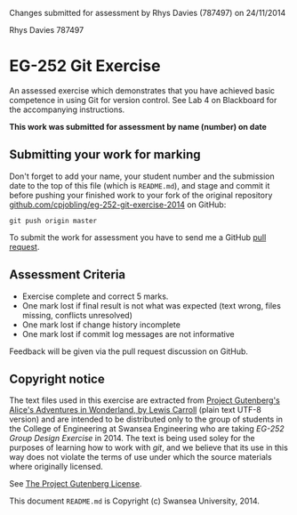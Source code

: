 Changes submitted for assessment by Rhys Davies (787497) on 24/11/2014

Rhys Davies
787497

EG-252 Git Exercise
===================

An assessed exercise which demonstrates that you have achieved basic competence in using Git for version control.
See Lab 4 on Blackboard for the accompanying instructions.

**This work was submitted for assessment by name (number) on date**

## Submitting your work for marking

Don't forget to add your name, your student number and the submission date to the 
top of this file (which is `README.md`), 
and stage and commit it before pushing your finished work to your fork of
the original repository 
[github.com/cpjobling/eg-252-git-exercise-2014](http://github.com/cpjobling/eg-252-git-exercise-2014) 
on GitHub:

    git push origin master

To submit the work for assessment you have to send me a GitHub
[pull request](https://help.github.com/articles/using-pull-requests/).


## Assessment Criteria

- Exercise complete and correct 5 marks.
- One mark lost if final result is not what was expected (text wrong, files missing, conflicts unresolved)
- One mark lost if change history incomplete
- One mark lost if commit log messages are not informative

Feedback will be given via the pull request discussion on GitHub.

## Copyright notice

The text files used in this exercise are extracted from [Project Gutenberg's Alice's Adventures
in Wonderland, by Lewis Carroll](http://www.gutenberg.org/ebooks/11) 
(plain text UTF-8 version) and are intended to be distributed only to the group of students in
the College of Engineering at Swansea Engineering who are taking *EG-252 Group Design Exercise*
in 2014. The text is being used soley for the purposes of learning how to work with *git*, 
and we believe that its use in this way does not violate the terms of use under which the source materials
where originally licensed.

See [The Project Gutenberg License](http://www.gutenberg.org/wiki/Gutenberg:The_Project_Gutenberg_License).

This document `README.md` is Copyright (c) Swansea University, 2014.
